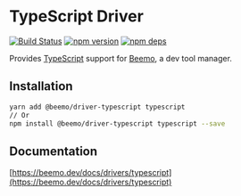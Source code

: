 # TypeScript Driver

[![Build Status](https://github.com/beemojs/beemo/workflows/Build/badge.svg)](https://github.com/beemojs/beemo/actions?query=branch%3Amaster)
[![npm version](https://badge.fury.io/js/%40beemo%2Fdriver-typescript.svg)](https://www.npmjs.com/package/@beemo/driver-typescript)
[![npm deps](https://david-dm.org/beemojs/beemo.svg?path=packages/driver-typescript)](https://www.npmjs.com/package/@beemo/driver-typescript)

Provides [TypeScript](https://github.com/microsoft/typescript) support for
[Beemo](https://github.com/beemojs/beemo), a dev tool manager.

## Installation

```bash
yarn add @beemo/driver-typescript typescript
// Or
npm install @beemo/driver-typescript typescript --save
```

## Documentation

[https://beemo.dev/docs/drivers/typescript](https://beemo.dev/docs/drivers/typescript)
